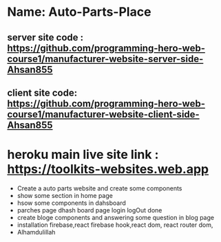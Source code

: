 # Name: Auto-Parts-Place
## server site code : https://github.com/programming-hero-web-course1/manufacturer-website-server-side-Ahsan855
## client site code: https://github.com/programming-hero-web-course1/manufacturer-website-client-side-Ahsan855
# heroku main live site link : https://toolkits-websites.web.app

- Create a auto parts website and create some components
- show some section in home page
- hsow some components in dahsboard
- parches page dhash board page login logOut done
- create bloge components and answering some question in blog page
- installation firebase,react firebase hook,react dom, react router dom,
- Alhamdulillah